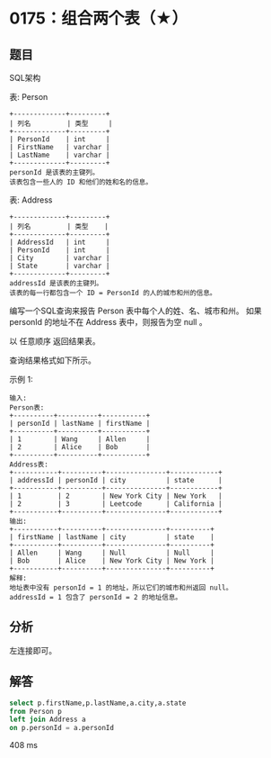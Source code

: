 # 0175：组合两个表（★）


## 题目

SQL架构

表: Person

	+-------------+---------+
	| 列名         | 类型     |
	+-------------+---------+
	| PersonId    | int     |
	| FirstName   | varchar |
	| LastName    | varchar |
	+-------------+---------+
	personId 是该表的主键列。
	该表包含一些人的 ID 和他们的姓和名的信息。
	 

表: Address

	+-------------+---------+
	| 列名         | 类型    |
	+-------------+---------+
	| AddressId   | int     |
	| PersonId    | int     |
	| City        | varchar |
	| State       | varchar |
	+-------------+---------+
	addressId 是该表的主键列。
	该表的每一行都包含一个 ID = PersonId 的人的城市和州的信息。
 

编写一个SQL查询来报告 Person 表中每个人的姓、名、城市和州。
如果 personId 的地址不在 Address 表中，则报告为空  null 。

以 任意顺序 返回结果表。

查询结果格式如下所示。

 

示例 1:

	输入: 
	Person表:
	+----------+----------+-----------+
	| personId | lastName | firstName |
	+----------+----------+-----------+
	| 1        | Wang     | Allen     |
	| 2        | Alice    | Bob       |
	+----------+----------+-----------+
	Address表:
	+-----------+----------+---------------+------------+
	| addressId | personId | city          | state      |
	+-----------+----------+---------------+------------+
	| 1         | 2        | New York City | New York   |
	| 2         | 3        | Leetcode      | California |
	+-----------+----------+---------------+------------+
	输出: 
	+-----------+----------+---------------+----------+
	| firstName | lastName | city          | state    |
	+-----------+----------+---------------+----------+
	| Allen     | Wang     | Null          | Null     |
	| Bob       | Alice    | New York City | New York |
	+-----------+----------+---------------+----------+
	解释: 
	地址表中没有 personId = 1 的地址，所以它们的城市和州返回 null。
	addressId = 1 包含了 personId = 2 的地址信息。

## 分析

左连接即可。
 
## 解答

```sql
select p.firstName,p.lastName,a.city,a.state
from Person p
left join Address a
on p.personId = a.personId
```
408 ms



